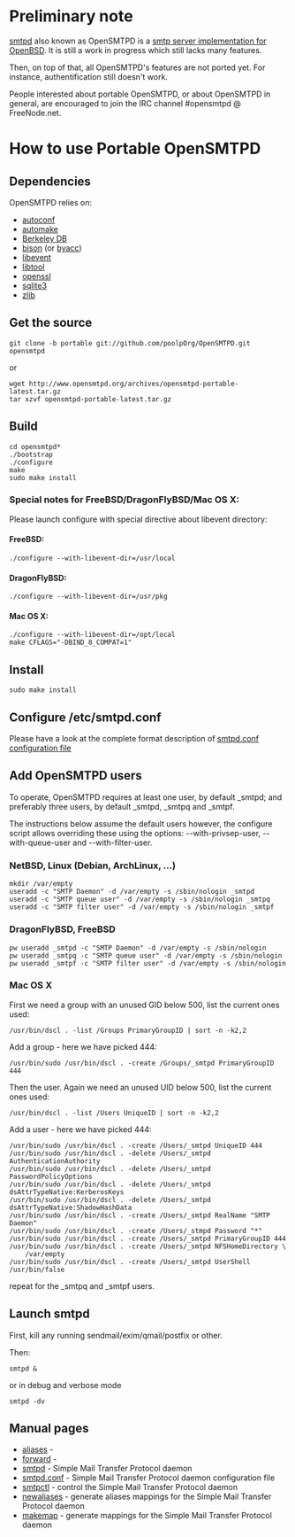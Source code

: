 Preliminary note
================

[smtpd](http://www.openbsd.org/cgi-bin/cvsweb/src/usr.sbin/smtpd/) also known as
OpenSMTPD is a [smtp server implementation for OpenBSD](http://http://opensmtpd.org/smtpd.8.html).
It is still a work in progress which still lacks many features.

Then, on top of that, all OpenSMTPD's features are not ported yet. For instance,
authentification still doesn't work.

People interested about portable OpenSMTPD, or about OpenSMTPD in general, are
encouraged to join the IRC channel #opensmtpd @ FreeNode.net.


How to use Portable OpenSMTPD
=============================

Dependencies
------------

OpenSMTPD relies on:
* [autoconf](http://www.gnu.org/software/autoconf/)
* [automake](http://www.gnu.org/software/automake/)
* [Berkeley DB](http://www.oracle.com/technetwork/products/berkeleydb/overview/index.html)
* [bison](http://www.gnu.org/software/bison/) (or [byacc](http://invisible-island.net/byacc/byacc.html))
* [libevent](http://libevent.org/)
* [libtool](http://www.gnu.org/software/libtool/)
* [openssl](http://www.openssl.org/)
* [sqlite3](http://sqlite.org/)
* [zlib](http://www.zlib.net/)


Get the source
--------------

    git clone -b portable git://github.com/poolpOrg/OpenSMTPD.git opensmtpd

or

    wget http://www.opensmtpd.org/archives/opensmtpd-portable-latest.tar.gz
    tar xzvf opensmtpd-portable-latest.tar.gz


Build
-----

    cd opensmtpd*
    ./bootstrap  
    ./configure  
    make  
    sudo make install  

### Special notes for FreeBSD/DragonFlyBSD/Mac OS X:

Please launch configure with special directive about libevent directory:

#### FreeBSD:

    ./configure --with-libevent-dir=/usr/local

#### DragonFlyBSD:

    ./configure --with-libevent-dir=/usr/pkg

#### Mac OS X:

    ./configure --with-libevent-dir=/opt/local
    make CFLAGS="-DBIND_8_COMPAT=1"


Install
-------

    sudo make install    


Configure /etc/smtpd.conf
-------------------------

Please have a look at the complete format description of [smtpd.conf configuration file](http://opensmtpd.org/smtpd.conf.5.html)


Add OpenSMTPD users
-------------------

To operate, OpenSMTPD requires at least one user, by default _smtpd; and
preferably three users, by default _smtpd, _smtpq and _smtpf.

The instructions below assume the default users however, the configure
script allows overriding these using the options:
--with-privsep-user, --with-queue-user and --with-filter-user.


### NetBSD, Linux (Debian, ArchLinux, ...)

    mkdir /var/empty  
    useradd -c "SMTP Daemon" -d /var/empty -s /sbin/nologin _smtpd
    useradd -c "SMTP queue user" -d /var/empty -s /sbin/nologin _smtpq
    useradd -c "SMTP filter user" -d /var/empty -s /sbin/nologin _smtpf

### DragonFlyBSD, FreeBSD

    pw useradd _smtpd -c "SMTP Daemon" -d /var/empty -s /sbin/nologin
    pw useradd _smtpq -c "SMTP queue user" -d /var/empty -s /sbin/nologin
    pw useradd _smtpf -c "SMTP filter user" -d /var/empty -s /sbin/nologin

### Mac OS X

First we need a group with an unused GID below 500, list the current ones used:

	/usr/bin/dscl . -list /Groups PrimaryGroupID | sort -n -k2,2

Add a group - here we have picked 444:

	/usr/bin/sudo /usr/bin/dscl . -create /Groups/_smtpd PrimaryGroupID 444

Then the user. Again we need an unused UID below 500, list the current ones used:

	/usr/bin/dscl . -list /Users UniqueID | sort -n -k2,2

Add a user - here we have picked 444:

	/usr/bin/sudo /usr/bin/dscl . -create /Users/_smtpd UniqueID 444
	/usr/bin/sudo /usr/bin/dscl . -delete /Users/_smtpd AuthenticationAuthority
	/usr/bin/sudo /usr/bin/dscl . -delete /Users/_smtpd PasswordPolicyOptions
	/usr/bin/sudo /usr/bin/dscl . -delete /Users/_smtpd dsAttrTypeNative:KerberosKeys
	/usr/bin/sudo /usr/bin/dscl . -delete /Users/_smtpd dsAttrTypeNative:ShadowHashData
	/usr/bin/sudo /usr/bin/dscl . -create /Users/_smtpd RealName "SMTP Daemon"
	/usr/bin/sudo /usr/bin/dscl . -create /Users/_stmpd Password "*"
	/usr/bin/sudo /usr/bin/dscl . -create /Users/_smtpd PrimaryGroupID 444
	/usr/bin/sudo /usr/bin/dscl . -create /Users/_smtpd NFSHomeDirectory \
		/var/empty
	/usr/bin/sudo /usr/bin/dscl . -create /Users/_smtpd UserShell /usr/bin/false

repeat for the _smtpq and _smtpf users.


Launch smtpd
------------

First, kill any running sendmail/exim/qmail/postfix or other.

Then:

    smtpd &

or in debug and verbose mode

    smtpd -dv


Manual pages
------------

* [aliases](http://opensmtpd.org/aliases.5.html) - 
* [forward](http://opensmtpd.org/forward.5.html) - 
* [smtpd](http://opensmtpd.org/smtpd.8.html) - Simple Mail Transfer Protocol daemon
* [smtpd.conf](http://opensmtpd.org/smtpd.conf.5.html) - Simple Mail Transfer Protocol daemon configuration file
* [smtpctl](http://opensmtpd.org/smtpctl.8.html) - control the Simple Mail Transfer Protocol daemon
* [newaliases](http://opensmtpd.org/newaliases.8.html) - generate aliases mappings for the Simple Mail Transfer Protocol daemon
* [makemap](http://opensmtpd.org/makemap.8.html) - generate mappings for the Simple Mail Transfer Protocol daemon

